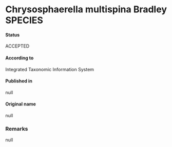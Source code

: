 Chrysosphaerella multispina Bradley SPECIES
=======

#### Status
ACCEPTED

#### According to
Integrated Taxonomic Information System

#### Published in
null

#### Original name
null

### Remarks
null